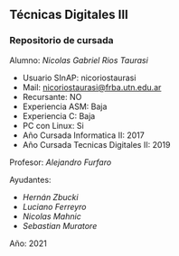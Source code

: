 ## Técnicas Digitales III
### Repositorio de cursada

Alumno: *Nicolas Gabriel Rios Taurasi*
	
- Usuario SInAP: nicoriostaurasi
- Mail: nicoriostaurasi@frba.utn.edu.ar
- Recursante: NO
- Experiencia ASM: Baja
- Experiencia C: Baja
- PC con Linux: Si
- Año Cursada Informatica II: 2017
- Año Cursada Tecnicas Digitales II: 2019

Profesor: *Alejandro Furfaro*

Ayudantes:
- *Hernán Zbucki*
- *Luciano Ferreyro*
- *Nicolas Mahnic*
- *Sebastian Muratore*

Año: 2021
